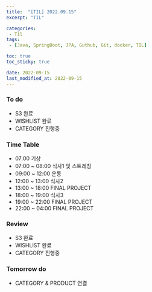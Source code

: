 ```yaml
---
title:  "[TIL] 2022.09.15"
excerpt: "TIL"

categories:
 - Til
tags:
 - [Java, SpringBoot, JPA, Guthub, Git, docker, TIL]

toc: true
toc_sticky: true

date: 2022-09-15
last_modified_at: 2022-09-15
---
```


### To do
- S3 완료
- WISHLIST 완료
- CATEGORY 진행중

### Time Table
- 07:00 기상
- 07:00 ~ 08:00 식사1 및 스트레칭
- 09:00 ~ 12:00 운동   
- 12:00 ~ 13:00 식사2
- 13:00 ~ 18:00 FINAL PROJECT
- 18:00 ~ 19:00 식사3
- 19:00 ~ 22:00 FINAL PROJECT
- 22:00 ~ 04:00 FINAL PROJECT


### Review
- S3 완료
- WISHLIST 완료
- CATEGORY 진행중

### Tomorrow do
- CATEGORY & PRODUCT 연결